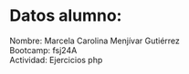 # Datos alumno:  
Nombre: Marcela Carolina Menjívar Gutiérrez  
Bootcamp: fsj24A  
Actividad: Ejercicios php  